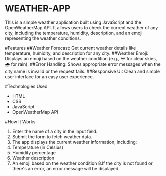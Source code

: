 # WEATHER-APP
This is a simple weather application built using JavaScript and the OpenWeatherMap API. It allows users to check the current weather of any city, including the temperature, humidity, description, and an emoji representing the weather conditions.

#Features
##Weather Forecast: Get current weather details like temperature, humidity, and description for any city.
##Weather Emoji: Displays an emoji based on the weather condition (e.g., ☀ for clear skies, 🌧 for rain).
##Error Handling: Shows appropriate error messages when the city name is invalid or the request fails.
##Responsive UI: Clean and simple user interface for an easy user experience.

#Technologies Used
* HTML
* CSS
* JavaScript
* OpenWeatherMap API

#How It Works

1. Enter the name of a city in the input field.
2. Submit the form to fetch weather data.
3. The app displays the current weather information, including:
4. Temperature (in Celsius)
5. Humidity percentage
6. Weather description
7. An emoji based on the weather condition
8.If the city is not found or there's an error, an error message will be displayed.
